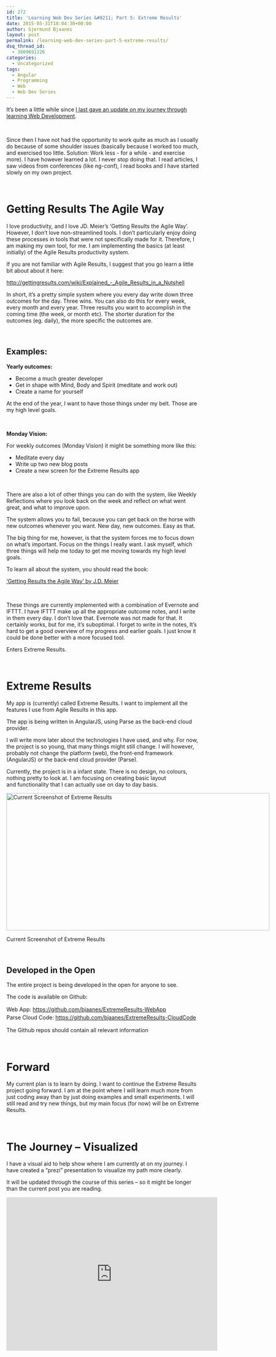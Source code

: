```yaml
---
id: 272
title: 'Learning Web Dev Series &#8211; Part 5: Extreme Results'
date: 2015-05-31T18:04:30+00:00
author: Gjermund Bjaanes
layout: post
permalink: /learning-web-dev-series-part-5-extreme-results/
dsq_thread_id:
  - 3809691226
categories:
  - Uncategorized
tags:
  - Angular
  - Programming
  - Web
  - Web Dev Series
---
```

It’s been a little while since <a href="http://gjermundbjaanes.com/learning-web-dev-series-part-4-im-doing-javascript/" target="_blank">I last gave an update on my journey through learning Web Development</a>.

<!--more-->
&nbsp;

Since then I have not had the opportunity to work quite as much as I usually do because of some shoulder issues (basically because I worked too much, and exercised too little. Solution: Work less - for a while - and exercise more). I have however learned a lot. I never stop doing that. I read articles, I saw videos from conferences (like ng-conf), I read books and I have started slowly on my own project.

&nbsp;

# Getting Results The Agile Way

I love productivity, and I love JD. Meier’s ‘Getting Results the Agile Way’. However, I don’t love non-streamlined tools. I don’t particularly enjoy doing these processes in tools that were not specifically made for it. Therefore, I am making my own tool, for me. I am implementing the basics (at least initially) of the Agile Results productivity system.

If you are not familiar with Agile Results, I suggest that you go learn a little bit about about it here:
  
<a href="http://gettingresults.com/wiki/Explained_-_Agile_Results_in_a_Nutshell" target="_blank">http://gettingresults.com/wiki/Explained_-_Agile_Results_in_a_Nutshell</a>

In short, it’s a pretty simple system where you every day write down three outcomes for the day. Three wins. You can also do this for every week, every month and every year. Three results you want to accomplish in the coming time (the week, or month etc). The shorter duration for the outcomes (eg. daily), the more specific the outcomes are.

&nbsp;

## Examples:

**Yearly outcomes:**
  
* Become a much greater developer
* Get in shape with Mind, Body and Spirit (meditate and work out)
* Create a name for yourself

At the end of the year, I want to have those things under my belt. Those are my high level goals.

&nbsp;

**Monday Vision:**
  
For weekly outcomes (Monday Vision) it might be something more like this:

* Meditate every day
* Write up two new blog posts
* Create a new screen for the Extreme Results app

&nbsp;

There are also a lot of other things you can do with the system, like Weekly Reflections where you look back on the week and reflect on what went great, and what to improve upon.

The system allows you to fail, because you can get back on the horse with new outcomes whenever you want. New day, new outcomes. Easy as that.
  
The big thing for me, however, is that the system forces me to focus down on what’s important. Focus on the things I really want. I ask myself, which three things will help me today to get me moving towards my high level goals.

To learn all about the system, you should read the book:
  
<a href="http://www.amazon.com/Getting-Results-Agile-Way-Personal/dp/0984548203/ref=sr_1_1?ie=UTF8&qid=1433091312&sr=8-1&keywords=Getting+Results+the+Agile+way" target="_blank">‘Getting Results the Agile Way’ by J.D. Meier</a>

&nbsp;

These things are currently implemented with a combination of Evernote and IFTTT. I have IFTTT make up all the appropriate outcome notes, and I write in them every day. I don’t love that. Evernote was not made for that. It certainly works, but for me, it’s suboptimal. I forget to write in the notes, It’s hard to get a good overview of my progress and earlier goals. I just know it could be done better with a more focused tool.

Enters Extreme Results.

&nbsp;

# Extreme Results

My app is (currently) called Extreme Results. I want to implement all the features I use from Agile Results in this app.

The app is being written in AngularJS, using Parse as the back-end cloud provider.

I will write more later about the technologies I have used, and why. For now, the project is so young, that many things might still change. I will however, probably not change the platform (web), the front-end framework (AngularJS) or the back-end cloud provider (Parse).

Currently, the project is in a infant state. There is no design, no colours, nothing pretty to look at. I am focusing on creating basic layout and functionality that I can actually use on day to day basis.

<div id="attachment_273" style="width: 696px" class="wp-caption alignnone">
  <a href="http://gjermundbjaanes.com/wp-content/uploads/2015/05/Screen-Shot-2015-05-31-at-18.49.21.png"><img class=" wp-image-273" src="http://gjermundbjaanes.com/wp-content/uploads/2015/05/Screen-Shot-2015-05-31-at-18.49.21.png" alt="Current Screenshot of Extreme Results" width="686" height="358" srcset="http://gjermundbjaanes.com/wp-content/uploads/2015/05/Screen-Shot-2015-05-31-at-18.49.21.png 1382w, http://gjermundbjaanes.com/wp-content/uploads/2015/05/Screen-Shot-2015-05-31-at-18.49.21-300x157.png 300w, http://gjermundbjaanes.com/wp-content/uploads/2015/05/Screen-Shot-2015-05-31-at-18.49.21-1024x535.png 1024w, http://gjermundbjaanes.com/wp-content/uploads/2015/05/Screen-Shot-2015-05-31-at-18.49.21-945x494.png 945w, http://gjermundbjaanes.com/wp-content/uploads/2015/05/Screen-Shot-2015-05-31-at-18.49.21-600x313.png 600w" sizes="(max-width: 686px) 100vw, 686px" /></a>
  
  <p class="wp-caption-text">
    Current Screenshot of Extreme Results
  </p>
</div>

&nbsp;

## Developed in the Open

The entire project is being developed in the open for anyone to see.

The code is available on Github:
  
<span style="line-height: 1.5;">Web App: </span><a style="line-height: 1.5;" href="https://github.com/bjaanes/ExtremeResults-WebApp" target="_blank">https://github.com/bjaanes/ExtremeResults-WebApp<br /> </a><span style="line-height: 1.5;">Parse Cloud Code: </span><a style="line-height: 1.5;" href="https://github.com/bjaanes/ExtremeResults-CloudCode" target="_blank">https://github.com/bjaanes/ExtremeResults-CloudCode<br /> </a>

The Github repos should contain all relevant information

&nbsp;

# Forward

My current plan is to learn by doing. I want to continue the Extreme Results project going forward. I am at the point where I will learn much more from just coding away than by just doing examples and small experiments. I will still read and try new things, but my main focus (for now) will be on Extreme Results.

&nbsp;

# The Journey – Visualized

I have a visual aid to help show where I am currently at on my journey. 
I have created a “prezi” presentation to visualize my path more clearly.

It will be updated through the course of this series – so it might be longer than the current post you are reading.

<iframe id="iframe_container" frameborder="0" webkitallowfullscreen="" mozallowfullscreen="" allowfullscreen="" width="550" height="400" src="https://prezi.com/embed/qw_th0tunlig/?bgcolor=ffffff&amp;lock_to_path=0&amp;autoplay=0&amp;autohide_ctrls=0&amp;landing_data=bHVZZmNaNDBIWnNjdEVENDRhZDFNZGNIUE43MHdLNWpsdFJLb2ZHanI5Z1dXQ2NrZmxzTUkzQzVuY0VHOE5pYlNBPT0&amp;landing_sign=eWrNGYWglpDcwskHxWzK7F5OXloZNbJvu1vURiFuHqk"></iframe>
